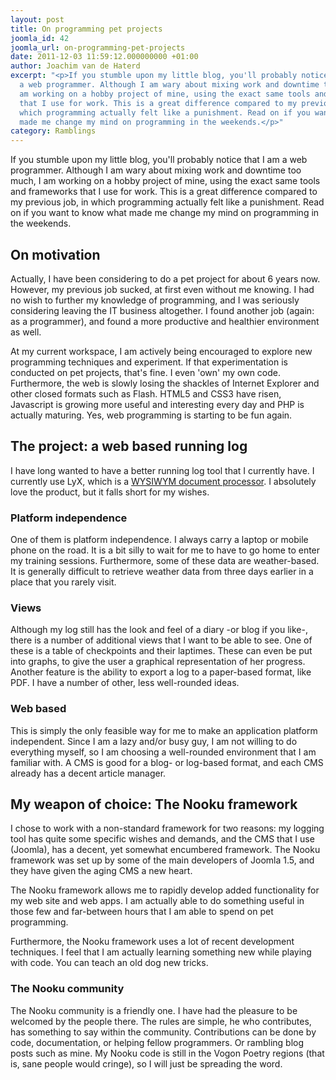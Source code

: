 ```yaml
---
layout: post
title: On programming pet projects
joomla_id: 42
joomla_url: on-programming-pet-projects
date: 2011-12-03 11:59:12.000000000 +01:00
author: Joachim van de Haterd
excerpt: "<p>If you stumble upon my little blog, you'll probably notice that I am
  a web programmer. Although I am wary about mixing work and downtime too much, I
  am working on a hobby project of mine, using the exact same tools and frameworks
  that I use for work. This is a great difference compared to my previous job, in
  which programming actually felt like a punishment. Read on if you want to know what
  made me change my mind on programming in the weekends.</p>"
category: Ramblings
---
```

<p>If you stumble upon my little blog, you'll probably notice that I am a web programmer. Although I am wary about mixing work and downtime too much, I am working on a hobby project of mine, using the exact same tools and frameworks that I use for work. This is a great difference compared to my previous job, in which programming actually felt like a punishment. Read on if you want to know what made me change my mind on programming in the weekends.</p>

<h2>On motivation</h2>
<p>Actually, I have been considering to do a pet project for about 6 years now. However, my previous job sucked, at first even without me knowing. I had no wish to further my knowledge of programming, and I was seriously considering leaving the IT business altogether. I found another job (again: as a programmer), and found a more productive and healthier environment as well.</p>
<p>At my current workspace, I am actively being encouraged to explore new programming techniques and experiment. If that experimentation is conducted on pet projects, that's fine. I even 'own' my own code. Furthermore, the web is slowly losing the shackles of Internet Explorer and other closed formats such as Flash. HTML5 and CSS3 have risen, Javascript is growing more useful and interesting every day and PHP is actually maturing. Yes, web programming is starting to be fun again. </p>
<h2>The project: a web based running log</h2>
<p>I have long wanted to have a better running log tool that I currently have. I currently use LyX, which is a <a href="http://www.lyx.org" target="_blank">WYSIWYM document processor</a>. I absolutely love the product, but it falls short for my wishes.</p>
<h3>Platform independence</h3>
<p>One of them is platform independence. I always carry a laptop or mobile phone on the road. It is a bit silly to wait for me to have to go home to enter my training sessions. Furthermore, some of these data are weather-based. It is generally difficult to retrieve weather data from three days earlier in a place that you rarely visit.</p>
<h3>Views</h3>
<p>Although my log still has the look and feel of a diary -or blog if you like-, there is a number of additional views that I want to be able to see. One of these is a table of checkpoints and their laptimes. These can even be put into graphs, to give the user a graphical representation of her progress. Another feature is the ability to export a log to a paper-based format, like PDF. I have a number of other, less well-rounded ideas. </p>
<h3>Web based</h3>
<p>This is simply the only feasible way for me to make an application platform independent. Since I am a lazy and/or busy guy, I am not willing to do everything myself, so I am choosing a well-rounded environment that I am familiar with. A CMS is good for a blog- or log-based format, and each CMS already has a decent article manager. </p>
<h2>My weapon of choice: The Nooku framework</h2>
<p>I chose to work with a non-standard framework for two reasons: my logging tool has quite some specific wishes and demands, and the CMS that I use (Joomla), has a decent, yet somewhat encumbered framework. The Nooku framework was set up by some of the main developers of Joomla 1.5, and they have given the aging CMS a new heart. </p>
<p>The Nooku framework allows me to rapidly develop added functionality for my web site and web apps. I am actually able to do something useful in those few and far-between hours that I am able to spend on pet programming.</p>
<p>Furthermore, the Nooku framework uses a lot of recent development techniques. I feel that I am actually learning something new while playing with code. You can teach an old dog new tricks.</p>
<h3>The Nooku community</h3>
<p>The Nooku community is a friendly one. I have had the pleasure to be welcomed by the people there. The rules are simple, he who contributes, has something to say within the community. Contributions can be done by code, documentation, or helping fellow programmers. Or rambling blog posts such as mine. My Nooku code is still in the Vogon Poetry regions (that is, sane people would cringe), so I will just be spreading the word. </p>
